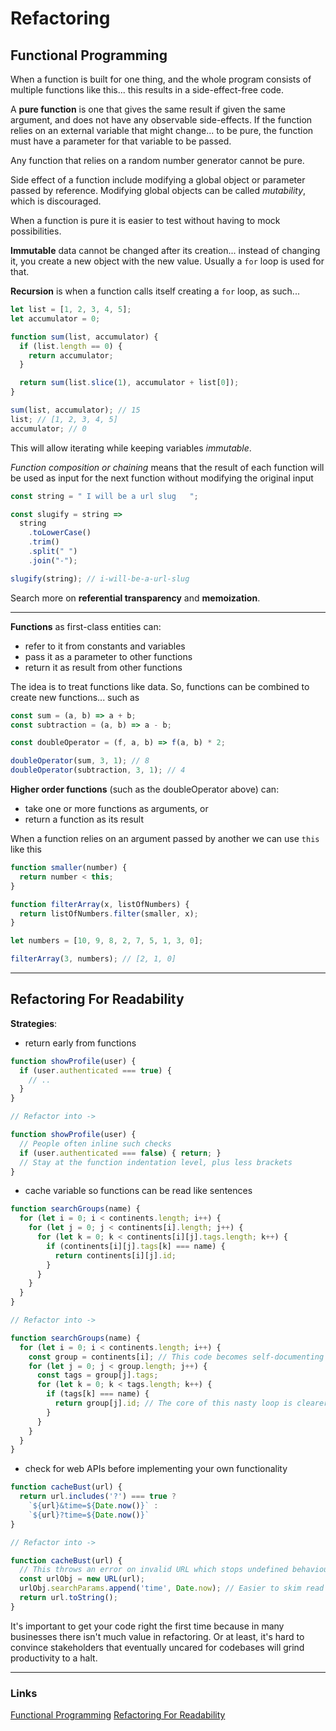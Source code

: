 # Refactoring

## Functional Programming

When a function is built for one thing, and the whole program consists of multiple functions like this... this results in a side-effect-free code.

A **pure function** is one that gives the same result if given the same argument, and does not have any observable side-effects. If the function relies on an external variable that might change... to be pure, the function must have a parameter for that variable to be passed.

Any function that relies on a random number generator cannot be pure.

Side effect of a function include modifying a global object or parameter passed by reference. Modifying global objects can be called *mutability*, which is discouraged.

When a function is pure it is easier to test without having to mock possibilities.

**Immutable** data cannot be changed after its creation... instead of changing it, you create a new object with the new value. Usually a `for` loop is used for that.

**Recursion** is when a function calls itself creating a `for` loop, as such...
```javascript
let list = [1, 2, 3, 4, 5];
let accumulator = 0;

function sum(list, accumulator) {
  if (list.length == 0) {
    return accumulator;
  }

  return sum(list.slice(1), accumulator + list[0]);
}

sum(list, accumulator); // 15
list; // [1, 2, 3, 4, 5]
accumulator; // 0
```

This will allow iterating while keeping variables *immutable*.

*Function composition or chaining* means that the result of each function will be used as input for the next function without modifying the original input
```javascript
const string = " I will be a url slug   ";

const slugify = string =>
  string
    .toLowerCase()
    .trim()
    .split(" ")
    .join("-");

slugify(string); // i-will-be-a-url-slug
```

Search more on **referential transparency** and **memoization**. 

---

**Functions** as first-class entities can:
- refer to it from constants and variables
- pass it as a parameter to other functions
- return it as result from other functions

The idea is to treat functions like data. So, functions can be combined to create new functions... such as
```javascript
const sum = (a, b) => a + b;
const subtraction = (a, b) => a - b;

const doubleOperator = (f, a, b) => f(a, b) * 2;

doubleOperator(sum, 3, 1); // 8
doubleOperator(subtraction, 3, 1); // 4
```

**Higher order functions** (such as the doubleOperator above) can:
- take one or more functions as arguments, or
- return a function as its result

When a function relies on an argument passed by another we can use `this` like this
```javascript
function smaller(number) {
  return number < this;
}

function filterArray(x, listOfNumbers) {
  return listOfNumbers.filter(smaller, x);
}

let numbers = [10, 9, 8, 2, 7, 5, 1, 3, 0];

filterArray(3, numbers); // [2, 1, 0]
```

---

## Refactoring For Readability

**Strategies**:

- return early from functions
```javascript
function showProfile(user) {
  if (user.authenticated === true) {
    // ..
  }
}

// Refactor into ->

function showProfile(user) {
  // People often inline such checks
  if (user.authenticated === false) { return; }
  // Stay at the function indentation level, plus less brackets
}
```

- cache variable so functions can be read like sentences
```javascript
function searchGroups(name) {
  for (let i = 0; i < continents.length; i++) {
    for (let j = 0; j < continents[i].length; j++) {
      for (let k = 0; k < continents[i][j].tags.length; k++) {
        if (continents[i][j].tags[k] === name) {
          return continents[i][j].id;
        }
      }
    }
  }
}

// Refactor into ->

function searchGroups(name) {
  for (let i = 0; i < continents.length; i++) {
    const group = continents[i]; // This code becomes self-documenting
    for (let j = 0; j < group.length; j++) {
      const tags = group[j].tags;
      for (let k = 0; k < tags.length; k++) {
        if (tags[k] === name) {
          return group[j].id; // The core of this nasty loop is clearer to read
        }
      }
    }
  }
}
```

- check for web APIs before implementing your own functionality
```javascript
function cacheBust(url) {
  return url.includes('?') === true ?
    `${url}&time=${Date.now()}` :
    `${url}?time=${Date.now()}`
}

// Refactor into ->

function cacheBust(url) {
  // This throws an error on invalid URL which stops undefined behaviour
  const urlObj = new URL(url);
  urlObj.searchParams.append('time', Date.now); // Easier to skim read
  return url.toString();
}
```

It's important to get your code right the first time because in many businesses there isn't much value in refactoring. Or at least, it's hard to convince stakeholders that eventually uncared for codebases will grind productivity to a halt.

---

### Links

[Functional Programming](https://medium.com/the-renaissance-developer/concepts-of-functional-programming-in-javascript-6bc84220d2aa)
[Refactoring For Readability](https://dev.to/healeycodes/refactoring-javascript-for-performance-and-readability-with-examples-1hec)